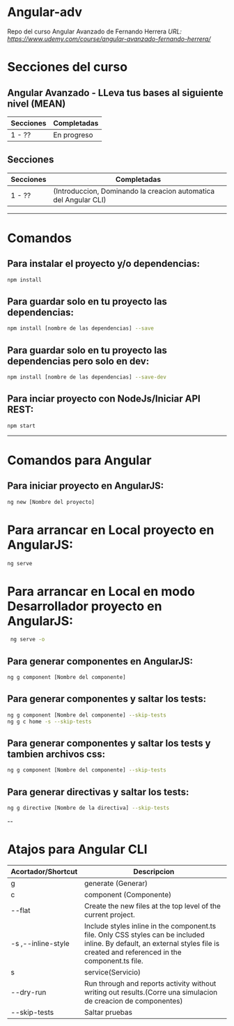 # Angular-adv
Repo del curso Angular Avanzado de Fernando Herrera
*URL: https://www.udemy.com/course/angular-avanzado-fernando-herrera/*


<!-- ## -------- Finalizado -------- ## -->
# Secciones del curso
## Angular Avanzado - LLeva tus bases al siguiente nivel (MEAN)
Secciones     | Completadas
------------- | -------------
1 - ??        | En progreso

## Secciones
Secciones     | Completadas
------------- | -------------
1 - ??        | (Introduccion, Dominando la creacion automatica del Angular CLI)
<!-- ## -------- Finalizado -------- ## -->
---

# Comandos
## Para instalar el proyecto y/o dependencias:
```bash
npm install
```

## Para guardar solo en tu proyecto las dependencias:
```bash
npm install [nombre de las dependencias] --save
```
## Para guardar solo en tu proyecto las dependencias pero solo en dev:
```bash
npm install [nombre de las dependencias] --save-dev
```

## Para inciar proyecto con NodeJs/Iniciar API REST:
```bash
npm start
```
---
# Comandos para Angular

## Para iniciar proyecto en AngularJS:
```bash
ng new [Nombre del proyecto]
```

# Para arrancar en Local proyecto en AngularJS:
```bash
ng serve
```

# Para arrancar en Local en modo Desarrollador proyecto en AngularJS:
```bash
 ng serve -o
```

## Para generar componentes en AngularJS:
```bash
ng g component [Nombre del componente]
```

## Para generar componentes y saltar los tests:
```bash
ng g component [Nombre del componente] --skip-tests
ng g c home -s --skip-tests
```

## Para generar componentes y saltar los tests y tambien archivos css:
```bash
ng g component [Nombre del componente] --skip-tests
```

## Para generar directivas y saltar los tests:
```bash
ng g directive [Nombre de la directiva] --skip-tests
```


--
# Atajos para Angular CLI
Acortador/Shortcut      | Descripcion
----------------------- | -------------
g                       | generate (Generar)
c                       | component (Componente)
--flat                  | Create the new files at the top level of the current project.
-s ,--inline-style      | Include styles inline in the component.ts file. Only CSS styles can be included inline. By default, an external styles file is created and referenced in the component.ts file.
s                       | service(Servicio) 
--dry-run               | Run through and reports activity without writing out results.(Corre una simulacion de creacion de componentes)
--skip-tests            | Saltar pruebas
             

                